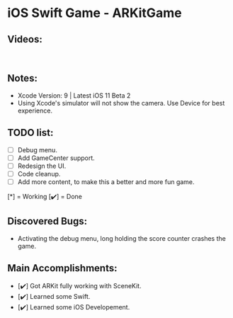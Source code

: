 # iOS Swift Game - ARKitGame

## Videos:
<p>

</p><br>

## Notes:
- Xcode Version: 9 | Latest iOS 11 Beta 2
- Using Xcode's simulator will not show the camera. Use Device for best experience.

## TODO list:
  - [ ] Debug menu.
  - [ ] Add GameCenter support.
  - [ ] Redesign the UI.
  - [ ] Code cleanup.
  - [ ] Add more content, to make this a better and more fun game.

[*] = Working [✔️] = Done

## Discovered Bugs:
- Activating the debug menu, long holding the score counter crashes the game.

## Main Accomplishments:
- [✔️] Got ARKit fully working with SceneKit.
- [✔️] Learned some Swift.
- [✔️] Learned some iOS Developement.

